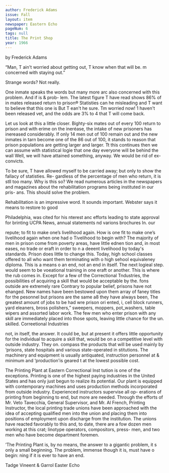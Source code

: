 ```yaml
---
author: Frederick Adams
issue: Fall
layout: item
newspaper: Eastern Echo
pageNum: 6
tags: null
title: The Print Shop
year: 1966
---
```


by Frederick Adams

“Man, T ain't worried about getting out, T know when that will be. m concerned with staying out.”

Strange words? Not really.

One inmate speaks the words but many more arc also concerned with this problem. And if is & prob- lem. The latest figure T have read shows 86% of in mates released return to prison® Statisties can he misleading and T want to believe that this one is But T ean't he sure. Tm worried now! 1 haven't been released vet, and the odds are 3% to 4 that T will come back.

Let us look at this a little closer. Bighty-six mates out of every 100 return to prison and with erime on the ineréase, the intake of new prisoners has inereased considerably. If only 14 men out of 100 remain out and the new inmates in tarn become one of the 86 out of 100, it stands to reason that prison populations are getting larger and larger. Tt this continues then we can assume with statistical logie that one day everyone will be behind the wall Well, we will have attained something, anyway. We would be rid of ex-convicts.

To be sure, T have allowed myself to be carried away; but only to show the fallacy of statisties. Re- gardless of the percentage of men who return, it is stll too many. Why is this so? We read numerous articles in the newspapers and magazines about the rehabilitation programs being instituted in our pris- ans. This should solve the problem.

Rehabilitation is an impressive word. It sounds important. Webster says it means to restore to good

Philadelphia, was cited for his nterest anc efforts leading to state approval for brinting UCPA News, annual statements nd varions brochures In. our

repute; to fit to make one’s livelihood again. How is one fit to make one’s livelihood again when one had o Tivelihood to begin with? The majority of men in prison come from poverty areas, have little ednen tion and, in most eases, no trade or eraft in order to n a deeent livelihood by today's standards. Prison does little to change this. Today, high school classes offered to all who want them terminating with o high sehool equivaleney diploma. This is a means o an end, not an end in itself. The next logieal step. would seem to be voeational training in one eraft or another. This is where the rub comes in. Except for a few of the Correctional Tndustries, the possibilities of acquiring a skill that would be acceptable by the. fons outside are extremely rare Contrary to popular belief, prisons have not ehanged. New names have been bestowed upon them array of faney titles for the pesonnel but prisons are the same a8 they have always been, The greatest amount of jobs to be had wre prison ori ented, i, cell block runners, yard eleaners, bross polishers,” sweepers, moppers, pot_washers, table wipers and assorted labor work. The few men who enter prison with any skill are immediately placed into those spots, leaving little chance for the un. skilled. Correetional Industries

not, in itself, the answer. It could be, but at present it offers little opportunity for the individual to acquire a skill that, would be on a competitive level with outside industry. They on. compass the products that will be used mainly by ‘prisons, state hospitals and various state-operated in stitutions. The machinery and equipment is usually antiquated, instruction personnel at & minimum and ‘production'is geared t at the lowest possible cost.

The Printing Plant at Eastern Correctional Inst tution is one of the exceptions. Printing is one of the highest paying industries in the United States and has only just begun to realize its potential. Our plant is equipped with contemporary machines and uses production methods incorporated from outside industry. Experienced instructors supervise all op- erations of printing from beginning to end, but more are needed. Through the efforts of Mr. Veto Tavecchia, General Supervisor, and Mr. Al French, Printing Instructor, the local printing trade unions have been approached with the idea of accepting qualified men into the union and placing them into positions of employment upon discharge from the institution. The unions have reacted favorably to this and, to date, there are a fow dozen men working at this crat; linotype operators, compositors, press- men, and two men who have become department foremen.

‘The Printing Plant is, by no means, the answer to a gigantic problem, it s only a small beginning. The problem, immense though it is, must have o begin: ning if it is ever to have an end.

Tadge Vineent & Garrol Easter Echo